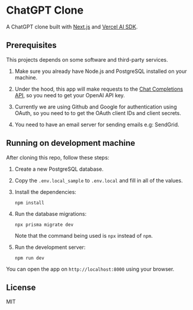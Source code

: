ChatGPT Clone
=============
A ChatGPT clone built with [Next.js](https://nextjs.org/) and [Vercel AI SDK](https://sdk.vercel.ai/docs). 


## Prerequisites
This projects depends on some software and third-party services.

1.  Make sure you already have Node.js and PostgreSQL installed on your machine.

1.  Under the hood, this app will make requests to the [Chat Completions API](https://platform.openai.com/docs/guides/text-generation/chat-completions-api), so you need to get your OpenAI API key.

1.  Currently we are using Github and Google for authentication using OAuth, so you need to to get the OAuth client IDs and client secrets.

1.  You need to have an email server for sending emails e.g: SendGrid.


## Running on development machine
After cloning this repo, follow these steps:

1.  Create a new PostgreSQL database.

1.  Copy the `.env.local_sample` to `.env.local` and fill in all of the values.

1.  Install the dependencies:

        npm install

1.  Run the database migrations:

        npx prisma migrate dev

    Note that the command being used is `npx` instead of `npm`.

1.  Run the development server:

        npm run dev

You can open the app on `http://localhost:8000` using your browser.


## License
MIT
